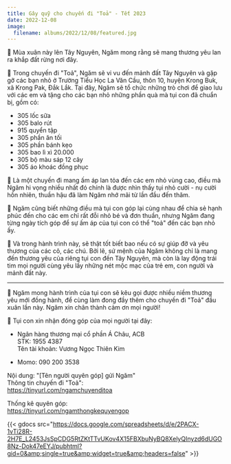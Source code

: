 ```yaml
---
title: Gây quỹ cho chuyến đi "Toả" - Tết 2023
date: 2022-12-08
image:
  filename: albums/2022/12/08/featured.jpg
---
```


🌻 Mùa xuân này lên Tây Nguyên, Ngăm mong rằng sẽ mang thương yêu lan ra khắp đất rừng nơi đây.

🌻 Trong chuyến đi "Toả", Ngăm sẽ vi vu đến mảnh đất Tây Nguyên và gặp gỡ các bạn nhỏ ở Trường Tiểu Học La Văn Cầu, thôn 10, huyện Krong Buk, xã Krong Pak, Đắk Lắk. Tại đây, Ngăm sẽ tổ chức những trò chơi để giao lưu với các em và tặng cho các bạn nhỏ những phần quà mà tụi con đã chuẩn bị, gồm có:
- 305 lốc sữa
- 305 balo rút
- 915 quyển tập
- 305 phần ăn tối
- 305 phần bánh kẹo
- 305 bao lì xì 20.000
- 305 bộ màu sáp 12 cây
- 305 áo khoác đồng phục

🌻 Là một chuyến đi mang ấm áp lan tỏa đến các em nhỏ vùng cao, điều mà Ngăm hi vọng nhiều nhất đó chính là được nhìn thấy tụi nhỏ cười - nụ cười hồn nhiên, thuần hậu đã làm Ngăm nhớ mãi từ lần đầu đến thăm.

🌻 Ngăm cũng biết những điều mà tụi con góp lại cùng nhau để chia sẻ hạnh phúc đến cho các em chỉ rất đỗi nhỏ bé và đơn thuần, nhưng Ngăm đang từng ngày tích góp để sự ấm áp của tụi con có thể "toả" đến các bạn nhỏ ấy.

🌻 Và trong hành trình này, sẽ thật tốt biết bao nếu có sự giúp đỡ và yêu thương của các cô, các chú. Bởi lẽ, sứ mệnh của Ngăm không chỉ là mang đến thương yêu của riêng tụi con đến Tây Nguyên, mà còn là lay động trái tim mọi người cùng yêu lấy những nét mộc mạc của trẻ em, con người và mảnh đất này.

_______

🌻 Ngăm mong hành trình của tụi con sẽ kêu gọi được nhiều niềm thương yêu mới đồng hành, để cùng làm đong đầy thêm cho chuyến đi "Toả" đầu xuân lần này. Ngăm xin chân thành cảm ơn mọi người!

🌻 Tụi con xin nhận đóng góp của mọi người tại đây:

- Ngân hàng thương mại cổ phần Á Châu, ACB  
STK: 1955 4387  
Tên tài khoản: Vương Ngọc Thiên Kim

- Momo: 090 200 3538  

Nội dung: "\[Tên người quyên góp] gửi Ngăm"  
Thông tin chuyến đi "Toả":  
https://tinyurl.com/ngamchuyenditoa

Thống kê quyên góp:  
https://tinyurl.com/ngamthongkequyengop

{{< gdocs src="https://docs.google.com/spreadsheets/d/e/2PACX-1vTi28R-2H7E_L2453JsSpCDG5RtZKtTTvUKov4X15FBXbuNyBQ8XelyQInyzd6dUGO8Nz-Dok47eEYJ/pubhtml?gid=0&amp;single=true&amp;widget=true&amp;headers=false" >}}
